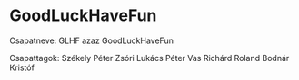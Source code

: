 # GoodLuckHaveFun

Csapatneve: GLHF azaz GoodLuckHaveFun

Csapattagok:
Székely Péter
Zsóri Lukács Péter
Vas Richárd Roland
Bodnár Kristóf
